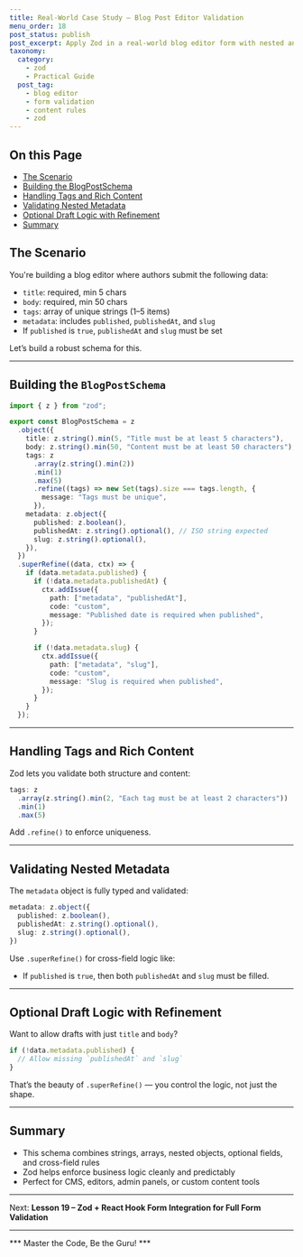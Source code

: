 ```yaml
---
title: Real-World Case Study – Blog Post Editor Validation
menu_order: 18
post_status: publish
post_excerpt: Apply Zod in a real-world blog editor form with nested and conditional logic.
taxonomy:
  category:
    - zod
    - Practical Guide
  post_tag:
    - blog editor
    - form validation
    - content rules
    - zod
---
```


<div class="toc" markdown="1">

## On this Page

- [The Scenario](#the-scenario)
- [Building the BlogPostSchema](#building-the-blogpostschema)
- [Handling Tags and Rich Content](#handling-tags-and-rich-content)
- [Validating Nested Metadata](#validating-nested-metadata)
- [Optional Draft Logic with Refinement](#optional-draft-logic-with-refinement)
- [Summary](#summary)

</div>

<div class="guru-main" markdown="1">

## The Scenario

You're building a blog editor where authors submit the following data:

- `title`: required, min 5 chars
- `body`: required, min 50 chars
- `tags`: array of unique strings (1–5 items)
- `metadata`: includes `published`, `publishedAt`, and `slug`
- If `published` is `true`, `publishedAt` and `slug` must be set

Let’s build a robust schema for this.

---

## Building the `BlogPostSchema`

```ts
import { z } from "zod";

export const BlogPostSchema = z
  .object({
    title: z.string().min(5, "Title must be at least 5 characters"),
    body: z.string().min(50, "Content must be at least 50 characters"),
    tags: z
      .array(z.string().min(2))
      .min(1)
      .max(5)
      .refine((tags) => new Set(tags).size === tags.length, {
        message: "Tags must be unique",
      }),
    metadata: z.object({
      published: z.boolean(),
      publishedAt: z.string().optional(), // ISO string expected
      slug: z.string().optional(),
    }),
  })
  .superRefine((data, ctx) => {
    if (data.metadata.published) {
      if (!data.metadata.publishedAt) {
        ctx.addIssue({
          path: ["metadata", "publishedAt"],
          code: "custom",
          message: "Published date is required when published",
        });
      }

      if (!data.metadata.slug) {
        ctx.addIssue({
          path: ["metadata", "slug"],
          code: "custom",
          message: "Slug is required when published",
        });
      }
    }
  });
```

---

## Handling Tags and Rich Content

Zod lets you validate both structure and content:

```ts
tags: z
  .array(z.string().min(2, "Each tag must be at least 2 characters"))
  .min(1)
  .max(5)
```

Add `.refine()` to enforce uniqueness.

---

## Validating Nested Metadata

The `metadata` object is fully typed and validated:

```ts
metadata: z.object({
  published: z.boolean(),
  publishedAt: z.string().optional(),
  slug: z.string().optional(),
})
```

Use `.superRefine()` for cross-field logic like:
- If `published` is `true`, then both `publishedAt` and `slug` must be filled.

---

## Optional Draft Logic with Refinement

Want to allow drafts with just `title` and `body`?

```ts
if (!data.metadata.published) {
  // Allow missing `publishedAt` and `slug`
}
```

That’s the beauty of `.superRefine()` — you control the logic, not just the shape.

---

## Summary

- This schema combines strings, arrays, nested objects, optional fields, and cross-field rules
- Zod helps enforce business logic cleanly and predictably
- Perfect for CMS, editors, admin panels, or custom content tools

---

Next: **Lesson 19 – Zod + React Hook Form Integration for Full Form Validation**

---

*** Master the Code, Be the Guru! ***

</div>
